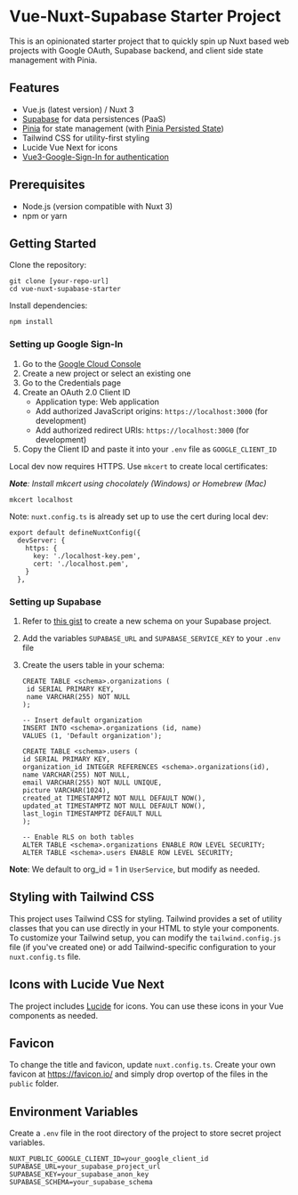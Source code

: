 # Vue-Nuxt-Supabase Starter Project

This is an opinionated starter project that to quickly spin up Nuxt based web projects with Google OAuth, Supabase backend, and client side state management with Pinia.

## Features

- Vue.js (latest version) / Nuxt 3
- [Supabase](https://supabase.com/) for data persistences (PaaS)
- [Pinia](https://pinia.vuejs.org/ssr/nuxt.html) for state management (with [Pinia Persisted State](https://prazdevs.github.io/pinia-plugin-persistedstate/frameworks/nuxt.html))
- Tailwind CSS for utility-first styling
- Lucide Vue Next for icons
- [Vue3-Google-Sign-In for authentication](https://vue3-google-signin.wavezync.com/guide/)

## Prerequisites

- Node.js (version compatible with Nuxt 3)
- npm or yarn

## Getting Started

Clone the repository:

```
git clone [your-repo-url]
cd vue-nuxt-supabase-starter
```

Install dependencies:

```
npm install
```

### Setting up Google Sign-In

1. Go to the [Google Cloud Console](https://console.cloud.google.com/)
2. Create a new project or select an existing one
3. Go to the Credentials page
4. Create an OAuth 2.0 Client ID
   - Application type: Web application
   - Add authorized JavaScript origins: `https://localhost:3000` (for development)
   - Add authorized redirect URIs: `https://localhost:3000` (for development)
5. Copy the Client ID and paste it into your `.env` file as `GOOGLE_CLIENT_ID`

Local dev now requires HTTPS. Use `mkcert` to create local certificates:

_**Note**: Install mkcert using chocolately (Windows) or Homebrew (Mac)_

```
mkcert localhost
```

Note: `nuxt.config.ts` is already set up to use the cert during local dev:

```
export default defineNuxtConfig({
  devServer: {
    https: {
      key: './localhost-key.pem',
      cert: './localhost.pem',
    }
  },
```

### Setting up Supabase

1. Refer to [this gist](https://www.davehague.com/gists/5f694889f466d18c5b48fda89ddfc14a) to create a new schema on your Supabase project.
2. Add the variables `SUPABASE_URL` and `SUPABASE_SERVICE_KEY` to your `.env` file
3. Create the users table in your schema:

   ```
   CREATE TABLE <schema>.organizations (
    id SERIAL PRIMARY KEY,
    name VARCHAR(255) NOT NULL
   );

   -- Insert default organization
   INSERT INTO <schema>.organizations (id, name)
   VALUES (1, 'Default organization');

   CREATE TABLE <schema>.users (
   id SERIAL PRIMARY KEY,
   organization_id INTEGER REFERENCES <schema>.organizations(id),
   name VARCHAR(255) NOT NULL,
   email VARCHAR(255) NOT NULL UNIQUE,
   picture VARCHAR(1024),
   created_at TIMESTAMPTZ NOT NULL DEFAULT NOW(),
   updated_at TIMESTAMPTZ NOT NULL DEFAULT NOW(),
   last_login TIMESTAMPTZ DEFAULT NULL
   );

   -- Enable RLS on both tables
   ALTER TABLE <schema>.organizations ENABLE ROW LEVEL SECURITY;
   ALTER TABLE <schema>.users ENABLE ROW LEVEL SECURITY;
   ```

**Note**: We default to org_id = 1 in `UserService`, but modify as needed.

## Styling with Tailwind CSS

This project uses Tailwind CSS for styling. Tailwind provides a set of utility classes that you can use directly in your HTML to style your components. To customize your Tailwind setup, you can modify the `tailwind.config.js` file (if you've created one) or add Tailwind-specific configuration to your `nuxt.config.ts` file.

## Icons with Lucide Vue Next

The project includes [Lucide](https://lucide.dev/) for icons. You can use these icons in your Vue components as needed.

## Favicon

To change the title and favicon, update `nuxt.config.ts`. Create your own favicon at https://favicon.io/ and simply drop overtop of the files in the `public` folder.

## Environment Variables

Create a `.env` file in the root directory of the project to store secret project variables.

```
NUXT_PUBLIC_GOOGLE_CLIENT_ID=your_google_client_id
SUPABASE_URL=your_supabase_project_url
SUPABASE_KEY=your_supabase_anon_key
SUPABASE_SCHEMA=your_supabase_schema
```
